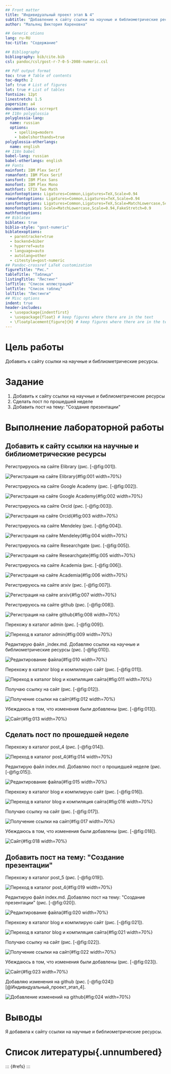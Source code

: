 ```yaml
---
## Front matter
title: "Индивидуальный проект этап № 4"
subtitle: "Добавление к сайту ссылки на научные и библиометрические ресурсы"
author: "Мальянц Виктория Кареновна"

## Generic otions
lang: ru-RU
toc-title: "Содержание"

## Bibliography
bibliography: bib/cite.bib
csl: pandoc/csl/gost-r-7-0-5-2008-numeric.csl

## Pdf output format
toc: true # Table of contents
toc-depth: 2
lof: true # List of figures
lot: true # List of tables
fontsize: 12pt
linestretch: 1.5
papersize: a4
documentclass: scrreprt
## I18n polyglossia
polyglossia-lang:
  name: russian
  options:
	- spelling=modern
	- babelshorthands=true
polyglossia-otherlangs:
  name: english
## I18n babel
babel-lang: russian
babel-otherlangs: english
## Fonts
mainfont: IBM Plex Serif
romanfont: IBM Plex Serif
sansfont: IBM Plex Sans
monofont: IBM Plex Mono
mathfont: STIX Two Math
mainfontoptions: Ligatures=Common,Ligatures=TeX,Scale=0.94
romanfontoptions: Ligatures=Common,Ligatures=TeX,Scale=0.94
sansfontoptions: Ligatures=Common,Ligatures=TeX,Scale=MatchLowercase,Scale=0.94
monofontoptions: Scale=MatchLowercase,Scale=0.94,FakeStretch=0.9
mathfontoptions:
## Biblatex
biblatex: true
biblio-style: "gost-numeric"
biblatexoptions:
  - parentracker=true
  - backend=biber
  - hyperref=auto
  - language=auto
  - autolang=other
  - citestyle=gost-numeric
## Pandoc-crossref LaTeX customization
figureTitle: "Рис."
tableTitle: "Таблица"
listingTitle: "Листинг"
lofTitle: "Список иллюстраций"
lotTitle: "Список таблиц"
lolTitle: "Листинги"
## Misc options
indent: true
header-includes:
  - \usepackage{indentfirst}
  - \usepackage{float} # keep figures where there are in the text
  - \floatplacement{figure}{H} # keep figures where there are in the text
---
```


# Цель работы

Добавить к сайту ссылки на научные и библиометрические ресурсы.

# Задание

1. Добавить к сайту ссылки на научные и библиометрические ресурсы
2. Сделать пост по прошедшей неделе
3. Добавить пост на тему: "Создание презентации"

# Выполнение лабораторной работы
## Добавить к сайту ссылки на научные и библиометрические ресурсы

Регистрируюсь на сайте Elibrary (рис. [-@fig:001]).

![Регистрация на сайте Elibrary](image/1.png){#fig:001 width=70%}

Регистрируюсь на сайте Google Academy (рис. [-@fig:002]).

![Регистрация на сайте Google Academy](image/2.png){#fig:002 width=70%}

Регистрируюсь на сайте Orcid (рис. [-@fig:003]).

![Регистрация на сайте Orcid](image/3.png){#fig:003 width=70%}

Регистрируюсь на сайте Mendeley (рис. [-@fig:004]).

![Регистрация на сайте Mendeley](image/4.png){#fig:004 width=70%}

Регистрируюсь на сайте Researchgate (рис. [-@fig:005]).

![Регистрация на сайте Researchgate](image/5.png){#fig:005 width=70%}

Регистрируюсь на сайте Academia (рис. [-@fig:006]).

![Регистрация на сайте Academia](image/6.png){#fig:006 width=70%}

Регистрируюсь на сайте arxiv (рис. [-@fig:007]).

![Регистрация на сайте arxiv](image/7.png){#fig:007 width=70%}

Регистрируюсь на сайте github (рис. [-@fig:008]).

![Регистрация на сайте github](image/8.png){#fig:008 width=70%}

Перехожу в каталог admin (рис. [-@fig:009]).

![Переход в каталог admin](image/9.png){#fig:009 width=70%}

Редактирую файл _index.md. Добавляю ссылки на научные и библиометрические ресурсы (рис. [-@fig:010]).

![Редактирование файла](image/10.png){#fig:010 width=70%}

Перехожу в каталог blog и компилирую сайт (рис. [-@fig:011]).

![Переход в каталог blog и компиляция сайта](image/11.png){#fig:011 width=70%}

Получаю ссылку на сайт (рис. [-@fig:012]).

![Получение ссылки на сайт](image/12.png){#fig:012 width=70%}

Убеждаюсь в том, что изменения были добавлены (рис. [-@fig:013]).

![Сайт](image/13.png){#fig:013 width=70%}

## Сделать пост по прошедшей неделе

Перехожу в каталог post_4 (рис. [-@fig:014]).

![Переход в каталог post_4](image/14.png){#fig:014 width=70%}

Редактирую файл index.md. Добавляю пост о прошедшей неделе (рис. [-@fig:015]).

![Редактирование файла](image/15.png){#fig:015 width=70%}

Перехожу в каталог blog и компилирую сайт (рис. [-@fig:016]).

![Переход в каталог blog и компиляция сайта](image/16.png){#fig:016 width=70%}

Получаю ссылку на сайт (рис. [-@fig:017]).

![Получение ссылки на сайт](image/17.png){#fig:017 width=70%}

Убеждаюсь в том, что изменения были добавлены (рис. [-@fig:018]).

![Сайт](image/18.png){#fig:018 width=70%}

## Добавить пост на тему: "Создание презентации"

Перехожу в каталог post_5 (рис. [-@fig:019]).

![Переход в каталог post_4](image/19.png){#fig:019 width=70%}

Редактирую файл index.md. Добавляю пост на тему: "Создание презентации" (рис. [-@fig:020]).

![Редактирование файла](image/20.png){#fig:020 width=70%}

Перехожу в каталог blog и компилирую сайт (рис. [-@fig:021]).

![Переход в каталог blog и компиляция сайта](image/21.png){#fig:021 width=70%}

Получаю ссылку на сайт (рис. [-@fig:022]).

![Получение ссылки на сайт](image/22.png){#fig:022 width=70%}

Убеждаюсь в том, что изменения были добавлены (рис. [-@fig:023]).

![Сайт](image/23.png){#fig:023 width=70%}

Добавляю изменения на github (рис. [-@fig:024]) [@Индивидуальный_проект_этап_4].

![Добавление изменений на github](image/24.png){#fig:024 width=70%}

# Выводы

Я добавила к сайту ссылки на научные и библиометрические ресурсы.

# Список литературы{.unnumbered}

::: {#refs}
:::
